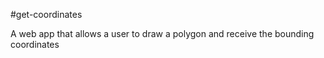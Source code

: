 #get-coordinates

A web app that allows a user to draw a polygon and receive the bounding coordinates